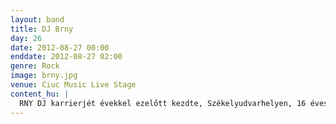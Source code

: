 ```yaml
---
layout: band
title: DJ Brny
day: 26
date: 2012-08-27 00:00
enddate: 2012-08-27 02:00
genre: Rock
image: brny.jpg
venue: Ciuc Music Live Stage
content_hu: |
  RNY DJ karrierjét évekkel ezelőtt kezdte, Székelyudvarhelyen, 16 évesen. Míg először a helyi klubokban kamatoztatta tehetségét, ma már fesztiválokra is meghívják. Stílusa egyre inkább a nemzetközi színvonalat tükrözi, BRNY az egyik legjobb székelyföldi dance DJ-vé vált az elmúlt évek során, szerzeményei egyre nagyobb körben, országosan is népszerűek.
---
```


